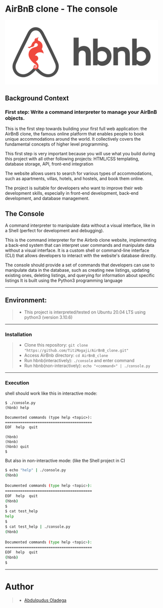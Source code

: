 # AirBnB clone - The console

<img src="./assets/hbnb_header.png" alt="ALX AirBnB header">

## Background Context

### First step: Write a command interpreter to manage your AirBnB objects.

<p>This is the first step towards building your first full web application: the AirBnB clone, the famous online platform that enables people to book unique accommodations around the world. It collectively covers the fundamental concepts of higher level programming. </p>

<p>This first step is very important because you will use what you build during this project with all other following projects: HTML/CSS templating, database storage, API, front-end integration</p>

<p>The website allows users to search for various types of accommodations, such as apartments, villas, hotels, and hostels, and book them online.</p>
<p>The project is suitable for developers who want to improve their web development skills, especially in front-end development, back-end development, and database management.</p>

## The Console

<p>A command interpreter to manipulate data without a visual interface, like in a Shell (perfect for development and debugging).</p>
<p>This is the command interpreter for the Airbnb clone website, implementing a back-end system that can interpret user commands and manipulate data without a visual interface. It is a custom shell or command-line interface (CLI) that allows developers to interact with the website's database directly.</p>
<p>The console should provide a set of commands that developers can use to manipulate data in the database, such as creating new listings, updating existing ones, deleting listings, and querying for information about specific listings
It is built using the Python3 programming language</p>

<hr>

## Environment:

> - This project is interpreted/tested on Ubuntu 20.04 LTS using python3 (version 3.10.6)

<hr>

### Installation

> - Clone this repository: `git clone "https://github.com/TitiMogaji/AirBnB_clone.git"`
> - Access AirBnb directory: `cd AirBnB_clone`
> - Run hbnb(interactively): `./console` and enter command
> - Run hbnb(non-interactively): `echo "<command>" | ./console.py`

<hr>

### Execution

shell should work like this in interactive mode:

```shell script
$ ./console.py
(hbnb) help

Documented commands (type help <topic>):
========================================
EOF  help  quit

(hbnb)
(hbnb)
(hbnb) quit
$
```

But also in non-interactive mode: (like the Shell project in C)

```bash
$ echo "help" | ./console.py
(hbnb)

Documented commands (type help <topic>):
========================================
EOF  help  quit
(hbnb)
$
$ cat test_help
help
$
$ cat test_help | ./console.py
(hbnb)

Documented commands (type help <topic>):
========================================
EOF  help  quit
(hbnb)
$
```

<hr>

# Author

> - [Abdulqudus Oladega](https://github.com/odoublea)
